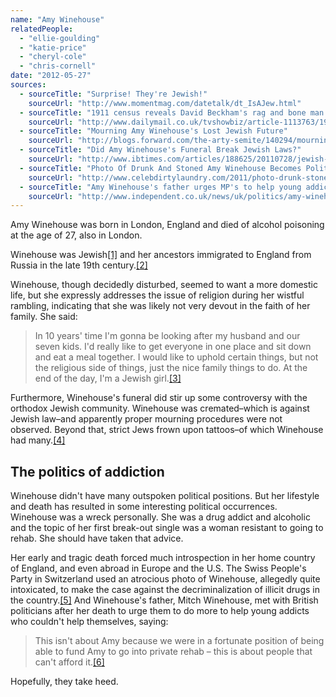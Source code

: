 ```yaml
---
name: "Amy Winehouse"
relatedPeople:
  - "ellie-goulding"
  - "katie-price"
  - "cheryl-cole"
  - "chris-cornell"
date: "2012-05-27"
sources:
  - sourceTitle: "Surprise! They're Jewish!"
    sourceUrl: "http://www.momentmag.com/datetalk/dt_IsAJew.html"
  - sourceTitle: "1911 census reveals David Beckham's rag and bone man ancestor… and who lived in your house before WWI"
    sourceUrl: "http://www.dailymail.co.uk/tvshowbiz/article-1113763/1911-census-reveals-David-Beckhams-rag-bone-man-ancestor-----lived-house-WW1.html"
  - sourceTitle: "Mourning Amy Winehouse's Lost Jewish Future"
    sourceUrl: "http://blogs.forward.com/the-arty-semite/140294/mourning-amy-winehouses-lost-jewish-future/"
  - sourceTitle: "Did Amy Winehouse's Funeral Break Jewish Laws?"
    sourceUrl: "http://www.ibtimes.com/articles/188625/20110728/jewish-laws-burial-amy-winehouse-cremation-tattoo.htm"
  - sourceTitle: "Photo Of Drunk And Stoned Amy Winehouse Becomes Political Poster"
    sourceUrl: "http://www.celebdirtylaundry.com/2011/photo-drunk-stoned-amy-winehouse-political-poster/"
  - sourceTitle: "Amy Winehouse's father urges MP's to help young addicts"
    sourceUrl: "http://www.independent.co.uk/news/uk/politics/amy-winehouses-father-urges-mps-to-help-young-addicts-2330284.html"
---
```


Amy Winehouse was born in London, England and died of alcohol poisoning at the age of 27, also in London.

Winehouse was Jewish<a class="source-citation" href="#http://www.momentmag.com/datetalk/dt_IsAJew.html" title="Surprise! They&apos;re Jewish!">[1]</a> and her ancestors immigrated to England from Russia in the late 19th century.<a class="source-citation" href="#http://www.dailymail.co.uk/tvshowbiz/article-1113763/1911-census-reveals-David-Beckhams-rag-bone-man-ancestor-----lived-house-WW1.html" title="1911 census reveals David Beckham&apos;s rag and bone man ancestor… and who lived in your house before WWI">[2]</a>

Winehouse, though decidedly disturbed, seemed to want a more domestic life, but she expressly addresses the issue of religion during her wistful rambling, indicating that she was likely not very devout in the faith of her family. She said:

>In 10 years' time I'm gonna be looking after my husband and our seven kids. I'd really like to get everyone in one place and sit down and eat a meal together. I would like to uphold certain things, but not the religious side of things, just the nice family things to do. At the end of the day, I'm a Jewish girl.<a class="source-citation" href="#http://blogs.forward.com/the-arty-semite/140294/mourning-amy-winehouses-lost-jewish-future/" title="Mourning Amy Winehouse&apos;s Lost Jewish Future">[3]</a>

Furthermore, Winehouse's funeral did stir up some controversy with the orthodox Jewish community. Winehouse was cremated–which is against Jewish law–and apparently proper mourning procedures were not observed. Beyond that, strict Jews frown upon tattoos–of which Winehouse had many.<a class="source-citation" href="#http://www.ibtimes.com/articles/188625/20110728/jewish-laws-burial-amy-winehouse-cremation-tattoo.htm" title="Did Amy Winehouse&apos;s Funeral Break Jewish Laws?">[4]</a>

## The politics of addiction

Winehouse didn't have many outspoken political positions. But her lifestyle and death has resulted in some interesting political occurrences. Winehouse was a wreck personally. She was a drug addict and alcoholic and the topic of her first break-out single was a woman resistant to going to rehab. She should have taken that advice.

Her early and tragic death forced much introspection in her home country of England, and even abroad in Europe and the U.S. The Swiss People's Party in Switzerland used an atrocious photo of Winehouse, allegedly quite intoxicated, to make the case against the decriminalization of illicit drugs in the country.<a class="source-citation" href="#http://www.celebdirtylaundry.com/2011/photo-drunk-stoned-amy-winehouse-political-poster/" title="Photo Of Drunk And Stoned Amy Winehouse Becomes Political Poster">[5]</a> And Winehouse's father, Mitch Winehouse, met with British politicians after her death to urge them to do more to help young addicts who couldn't help themselves, saying:

>This isn't about Amy because we were in a fortunate position of being able to fund Amy to go into private rehab – this is about people that can't afford it.<a class="source-citation" href="#http://www.independent.co.uk/news/uk/politics/amy-winehouses-father-urges-mps-to-help-young-addicts-2330284.html" title="Amy Winehouse&apos;s father urges MP&apos;s to help young addicts">[6]</a>

Hopefully, they take heed.